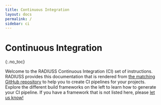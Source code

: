 ```yaml
---
title: Continuous Integration
layout: docs
permalink: /
sidebar: ci
---
```


# Continuous Integration

{:.no_toc}

Welcome to the RADIUSS Continuous Integration (CI) set of instructions. RADIUSS provides this documentation that is rendered from <a href="https://github.com/rse-ops/ci" target="_blank">the matching GitHub repository</a> to help you to create CI pipelines for your projects.
Explore the different build frameworks on the left to learn how to generate your
CI pipeline. If you have a framework that is not listed here, please <a href="https://github.com/rse-ops/ci/issues" target="_blank">let us know!</a>

